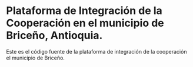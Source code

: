 # Plataforma de Integración de la Cooperación en el municipio de Briceño, Antioquia.

Este es el código fuente de la plataforma de integración de la cooperación el municipio de Briceño.
